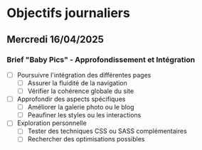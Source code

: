 # Objectifs journaliers

## Mercredi 16/04/2025

### Brief "Baby Pics" - Approfondissement et Intégration

- [ ] Poursuivre l'intégration des différentes pages
  - [ ] Assurer la fluidité de la navigation
  - [ ] Vérifier la cohérence globale du site

- [ ] Approfondir des aspects spécifiques
  - [ ] Améliorer la galerie photo ou le blog
  - [ ] Peaufiner les styles ou les interactions

- [ ] Exploration personnelle
  - [ ] Tester des techniques CSS ou SASS complémentaires
  - [ ] Rechercher des optimisations possibles 